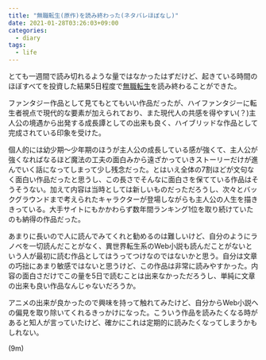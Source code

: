 ```yaml
---
title: "無職転生(原作)を読み終わった(ネタバレほぼなし)"
date: 2021-01-28T03:26:03+09:00
categories:
  - diary
tags:
  - life
---
```


とても一週間で読み切れるような量ではなかったはずだけど、起きている時間のほぼすべてを投資した結果5日程度で[無職転生](https://ncode.syosetu.com/n9669bk/)を読み終わることができた。

ファンタジー作品として見てもとてもいい作品だったが、ハイファンタジーに転生者視点で現代的な要素が加えられており、また現代人の共感を得やすい(？)主人公の境遇から出発する成長譚としての出来も良く、ハイブリッドな作品として完成されている印象を受けた。

個人的には幼少期～少年期のほうが主人公の成長している感が強くて、主人公が強くなればなるほど魔法の工夫の面白みから遠ざかっていきストーリーだけが進んでいく話になってしまって少し残念だった。とはいえ全体の7割ほどが文句なく面白い作品だったと思うし、この長さでそんなに面白さを保てている作品はそうそうない。加えて内容は当時としては新しいものだっただろうし、次々とバックグラウンドまで考えられたキャラクターが登場しながらも主人公の人生を描ききっている。大手サイトにもかかわらず数年間ランキング1位を取り続けていたのも納得の作品だった。

あまりに長いので人に読んでみてくれと勧めるのは難しいけど、自分のようにラノベを一切読んだことがなく、異世界転生系のWeb小説も読んだことがないという人が最初に読む作品としてはうってつけなのではないかと思う。自分は文章の巧拙にあまり敏感ではないと思うけど、この作品は非常に読みやすかった。内容の面白さだけでこの量を5日で読むことは出来なかっただろうし、単純に文章の出来も良い作品なんじゃないだろうか。

アニメの出来が良かったので興味を持って触れてみたけど、自分からWeb小説への偏見を取り除いてくれるきっかけになった。こういう作品を読みたくなる時があると知人が言っていたけど、確かにこれは定期的に読みたくなってしまうかもしれない。

(9m)